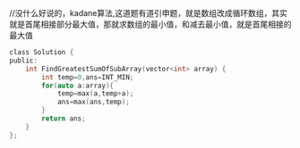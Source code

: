 //没什么好说的，kadane算法,这道题有道引申题，就是数组改成循环数组，其实就是首尾相接部分最大值，那就求数组的最小值，和减去最小值，就是首尾相接的最大值
```c
class Solution {
public:
    int FindGreatestSumOfSubArray(vector<int> array) {
        int temp=0,ans=INT_MIN;
        for(auto a:array){
            temp=max(a,temp+a);
            ans=max(ans,temp);
        }
        return ans;
    }
};
```
